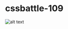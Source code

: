 # cssbattle-109
![alt text](http://https://github.com/salihbezai/cssbattle-109/blob/main/cssbatle-109.PNG)
